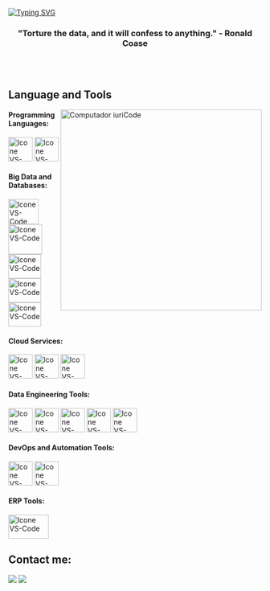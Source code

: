 [![Typing SVG](https://readme-typing-svg.herokuapp.com?color=4682B4&size=35&center=true&vCenter=true&width=1000&lines=Welcome+to+my+GitHub+profile!;My+name+is+Divine+Sam;I'm+an+Analytics+Engineer)](https://git.io/typing-svg)

<h3 align="center">"Torture the data, and it will confess to anything." - Ronald Coase</h3>

<br>

<br>

## Language and Tools

<img src="https://raw.githubusercontent.com/MicaelliMedeiros/micaellimedeiros/master/image/computer-illustration.png" min-width="400px" max-width="400px" width="400px" align="right" alt="Computador iuriCode">

#### Programming Languages:
  [<img height="48px" width="48px" alt="Icone VS-Code" src="https://upload.wikimedia.org/wikipedia/commons/c/c3/Python-logo-notext.svg"/>](https://developer.mozilla.org/en-US/docs/Web/HTML)
  [<img height="48px" width="48px" alt="Icone VS-Code" src="https://icons8.com/icon/J6KcaRLsTgpZ/sql"/>](https://developer.mozilla.org/en-US/docs/Web/CSS)
  


#### Big Data and Databases:
  [<img height="50px" width="60px" alt="Icone VS-Code" src="https://upload.wikimedia.org/wikipedia/commons/thumb/f/f3/Apache_Spark_logo.svg/1024px-Apache_Spark_logo.svg.png?20210416091439"/>](https://sass-lang.com/)
  [<img height="60px" width="67px" alt="Icone VS-Code" src="https://www.svgrepo.com/show/354090/mongodb.svg"/>](https://www.typescriptlang.org/)
  [<img height="48px" width="65px" alt="Icone VS-Code" src="https://spark.apache.org/images/delta-lake-logo.png"/>](https://www.mysql.com/)
  [<img height="48px" width="65px" alt="Icone VS-Code" src="https://e7.pngegg.com/pngimages/880/426/png-clipart-azure-data-lake-microsoft-azure-sql-database-big-data-data-lake-angle-logo-thumbnail.png"/>](https://www.mysql.com/)
  [<img height="48px" width="65px" alt="Icone VS-Code" src="https://e7.pngegg.com/pngimages/645/480/png-clipart-data-warehouse-computer-icons-graphics-data-warehouse-building-blue-angle.png"/>](https://www.mysql.com/)
#### Cloud Services:

  [<img height="48px" width="48px" alt="Icone VS-Code" src="https://skillicons.dev/icons?i=aws"/>](https://www.aws.com/)
  [<img height="48px" width="48px" alt="Icone VS-Code" src="https://skillicons.dev/icons?i=azure"/>](https://www.azure.com/)
  [<img height="48px" width="48px" alt="Icone VS-Code" src="https://asset.brandfetch.io/idSUrLOWbH/idQeSz8UHv.svg?updated=1668081624532"/>](https://databricks.com/)
  

#### Data Engineering Tools:
[<img height="48px" width="48px" alt="Icone VS-Code" src="https://logosandtypes.com/wp-content/uploads/2020/07/kafka.svg"/>](https://www.kafka.com/)
[<img height="48px" width="48px" alt="Icone VS-Code" src="https://www.svgrepo.com/show/353380/airflow.svg"/>](https://www.airflow.com/)
[<img height="48px" width="48px" alt="Icone VS-Code" src="https://www.svgrepo.com/show/330270/dbt.svg"/>](https://www.dbt.com/)
[<img height="48px" width="48px" alt="Icone VS-Code" src="https://miro.medium.com/v2/resize:fit:1200/1*BLMkN_JD4e--TAUOqaVf6A.png"/>](https://www.aws.com/)
[<img height="48px" width="48px" alt="Icone VS-Code" src="https://dagster.io/images/brand/logos/dagster-primary-mark.svg"/>](https://dagster.io/)

#### DevOps and Automation Tools:
[<img height="48px" width="48px" alt="Icone VS-Code" src="https://skillicons.dev/icons?i=github"/>](https://github.com/)
[<img height="48px" width="48px" alt="Icone VS-Code" src="https://www.svgrepo.com/show/349342/docker.svg"/>](https://www.docker.com/)


#### ERP Tools:
[<img height="48px" width="80px" alt="Icone VS-Code" src="https://upload.wikimedia.org/wikipedia/commons/thumb/5/59/SAP_2011_logo.svg/455px-SAP_2011_logo.svg.png?20230905220744"/>](https://www.kafka.com/)

## Contact me:
<div>
<a href = "mailto: divinesam100@mail.com"><img loading="lazy" src="https://img.shields.io/badge/Gmail-D14836?style=for-the-badge&logo=gmail&logoColor=white" target="_blank"></a>
<a href="https://www.linkedin.com/in/divinesam/" target="_blank"><img loading="lazy" src="https://img.shields.io/badge/-LinkedIn-%230077B5?style=for-the-badge&logo=linkedin&logoColor=white" target="_blank"></a>   
</div>



